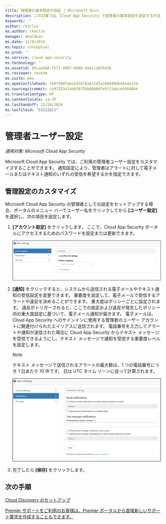 ```yaml
---
title: 管理者の基本設定の設定 | Microsoft Docs
description: この記事では、Cloud App Security で管理者の基本設定を設定する方法について説明します。
keywords: ''
author: rkarlin
ms.author: rkarlin
manager: mbaldwin
ms.date: 12/9/2018
ms.topic: conceptual
ms.prod: ''
ms.service: cloud-app-security
ms.technology: ''
ms.assetid: 85cae50d-f571-4907-9600-da4cc187b43b
ms.reviewer: reutam
ms.suite: ems
ms.openlocfilehash: 7b975907e6a2d1b78a61fd5e1960496b44ade234
ms.sourcegitcommit: c497253a7ab63973bb806607e5f15dece91640be
ms.translationtype: HT
ms.contentlocale: ja-JP
ms.lasthandoff: 12/10/2018
ms.locfileid: "53122821"
---
```

# <a name="admin-user-settings"></a>管理者ユーザー設定

*適用対象: Microsoft Cloud App Security*

Microsoft Cloud App Security では、ご利用の管理者ユーザー設定をカスタマイズすることができます。 通知設定により、管理者はアラートに対して電子メールまたはテキスト通知のいずれの受信を希望するかを指定できます。 

##  <a name="Adminsettings"></a> 管理設定のカスタマイズ  
Microsoft Cloud App Security の管理者としての設定をセットアップする場合、ポータルのメニュー バーでユーザー名をクリックしてから **[ユーザー設定]** を選択し、次の項目を設定します。  
  
1.  **[アカウント設定]** をクリックします。 ここで、Cloud App Security ポータルにアクセスするためのパスワードを設定または更新できます。  
  
     ![カスタム ユーザー設定](./media/custom-user-settings.png "カスタム ユーザー設定")  
  
2.  **[通知]** をクリックすると、システムから送信される電子メールやテキスト通知の受信設定を変更できます。  重要度を設定して、電子メールで受信するアラートや違反を決めることができます。 重大度はポリシーごとに設定されます。 違反がトリガーされると、ここでの設定および違反が発生したポリシー内の重大度設定に基づいて、電子メール通知が届きます。 電子メールは、Cloud App Security へのサインインに使用する管理者のユーザー アカウントに関連付けられたエイリアスに送信されます。 電話番号を入力してアラートや通知が送信された場合に Cloud App Security からテキスト メッセージを受信できるようにし、テキスト メッセージで通知を受信する重要度レベルを設定します。  
  
    > [!NOTE] 
    > テキスト メッセージで送信されるアラートの最大数は、1 つの電話番号につき 1 日あたり 10 件です。 日は UTC タイム ゾーンに従って計算されます。 
  
    ![通知設定](./media/notification-settings.png "通知設定")  
  
3. 完了したら **[保存]** をクリックします。  
  
  
 
  
    
## <a name="next-steps"></a>次の手順  
[Cloud Discovery のセットアップ](set-up-cloud-discovery.md)   

[Premier サポートをご利用のお客様は、Premier ポータルから直接新しいサポート要求を作成することもできます。](https://premier.microsoft.com/)  
  
  